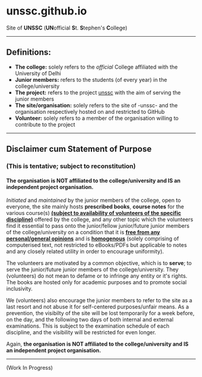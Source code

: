 # unssc.github.io
Site of <b>UNSSC</b> (<b>UN</b>official <b>S</b>t. <b>S</b>tephen's <b>C</b>ollege)

<hr>

## Definitions:
<ul type="square">
  <li>
    <b>The college:</b> solely refers to the <i>official</i> College affiliated with the University of Delhi
  </li>
  <li>
    <b>Junior members:</b> refers to the students (of every year) in the college/university
  </li>
  <li>
    <b>The project:</b> refers to the project <u>unssc</u> with the aim of serving the junior members
  </li>
  <li><b>The site/organisation:</b> solely refers to the site of -unssc- and the organisation respectively hosted on and restricted to GitHub
  </li>
  <li>
    <b>Volunteer:</b> solely refers to a member of the organisation willing to contribute to the project
  </li>
</ul>

<hr>

## Disclaimer cum Statement of Purpose
### (This is tentative; subject to reconstitution)
#### The organisation is NOT affiliated to the college/university and IS an independent project organisation.<br>
<i>Initiated</i> and <i>maintained</i> by the junior members of the college, open to everyone, the site mainly hosts <b>prescribed books</b>, <b>course notes</b> for the various course(s) <b><u>(subject to availability of volunteers of the specific discipline)</u></b> offered by the college, and any other topic which the volunteers find it essential to pass onto the junior/fellow junior/future junior members of the college/university on a condition that it is <b><u>free from any personal/general opinions</u></b> and is <b><u>homogenous</u></b> (solely comprising of computerised text, not restricted to eBooks/PDFs but applicable to notes and any closely related utility in order to encourage uniformity).

The volunteers are motivated by a common objective, which is to <b>serve</b>; to serve the junior/future junior members of the college/university. They (volunteers) do not mean to defame or to infringe any entity or it's rights. The books are hosted only for academic purposes and to promote social inclusivity.

We (volunteers) also encourage the junior members to refer to the site as a last resort and not abuse it for self-centered purposes/unfair means. As a prevention, the visibilty of the site will be lost temporarily for a week before, on the day, and the following two days of both internal and external examinations. This is subject to the examination schedule of each discipline, and the visibility will be restricted for even longer.

Again, <b>the organisation is NOT affiliated to the college/university and IS an independent project organisation.</b>

<hr>

(Work In Progress)
